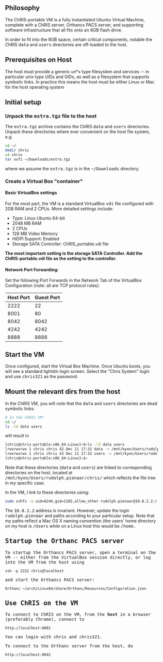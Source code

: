 
## Philosophy

The ChRIS-portable VM is a fully instantiated Ubuntu Virtual Machine, complete with a ChRIS server, Orthancs PACS server, and supporting software infrastructure that all fits onto an 8GB flash drive.

In order to fit into the 8GB space, certain critical components, notable the ChRIS <tt>data</tt> and <tt>users</tt> directories are off-loaded to the host.

## Prerequisites on Host

The host must provide a generic un*x type filesystem and services -- in particular unix type UIDs and GIDs, as well as a filesystem that supports symbolic links. In practice this means the host must be either Linux or Mac for the host operating system

## Initial setup

### Unpack the <tt>extra.tgz</tt> file to the host

The <tt>extra.tgz</tt> archive contains the ChRIS <tt>data</tt> and <tt>users</tt> directories. Unpack these directories where ever convenient on the host file system, e.g.

```bash
cd ~/
mkdir chris
cd chris
tar xvfz ~/Downloads/extra.tgz
```

where we assume the <tt>extra.tgz</tt> is in the <tt>~/Downloads</tt> directory.

### Create a Virtual Box "container"

#### Basic VirtualBox settings

For the most part, the VM is a standard VirtualBox <tt>vdi</tt> file configured with 2GB RAM and 2 CPUs. More detailed settings include: 

* Type: Linux Ubuntu 64-bit
* 2048 MB RAM
* 2 CPUs
* 128 MB Video Memory
* HiDPI Support: Enabled
* Storage SATA Controller: ChRIS_portable.vdi file

**The most important setting is the storage SATA Controller. Add the ChRIS-portable.vdi file as the setting to the controller.**

#### Network Port Forwarding:

Set the following Port Forwards in the Network Tab of the VirtualBox Configuration (note: all are TCP protocol rules):

| Host Port | Guest Port |
|-----------|------------|
|   2222    |    22      |
|   8001    |    80      |
|   8042    |   8042     |
|   4242    |   4242     |
|   8888    |   8888     |

## Start the VM

Once configured, start the Virtual Box Machine. Once Ubuntu boots, you will see a standard lightdm login screen. Select the "Chris System" login and use <tt>chris321</tt> as the password.

## Mount the relevant dirs from the host

In the ChRIS VM, you will note that the <tt>data</tt> and <tt>users</tt> directories are dead symbolic links:

```bash
# In the ChRIS VM!
cd ~/
ls -ld data users
```

will result in

```bash
[chris@chris-portable:x86_64-Linux]~$>ls -ld data users
lrwxrwxrwx 1 chris chris 42 Dec 11 17:32 data -> /mnt/kyon/Users/rudolph.pienaar/chris/data
lrwxrwxrwx 1 chris chris 43 Dec 11 17:32 users -> /mnt/kyon/Users/rudolph.pienaar/chris/users
[chris@chris-portable:x86_64-Linux]~$>
```

Note that these directories (<tt>data</tt> and <tt>users</tt>) are linked to corresponding directories on the host, located at <tt>/mnt/kyon/Users/rudolph.pienaar/chris/</tt> which reflects the file tree in my specific case.

In the VM, I link to these directories using:

```bash
sudo sshfs -o uid=6244,gid=1102,allow_other rudolph.pienaar@10.0.2.2:/ /mnt/kyon
```

The <tt>10.0.2.2</tt> address is invariant. However, update the login <tt>rudolph.pienaar</tt> and paths according to your particular setup. Note that my paths reflect a Mac OS X naming convention (the users' home directory on my host is <tt>/Users</tt> while on a Linux host this would be <tt>/home<tt>.

## Startup the Orthanc PACS server

To startup the Orthancs PACS server, open a terminal on the VM -- either from the VirtualBox session directly, or log into the VM from the host using

```
ssh -p 2222 chris@localhost
```

and start the Orthancs PACS server:

```
Orthanc ~/arch/Linux64/share/Orthanc/Resources/Configuration.json
```

## Use ChRIS on the VM

To connect to ChRIS on the VM, from the **host** in a browser (preferably Chrome), connect to

```
http://localhost:8001
```

You can login with <tt>chris</tt> and <tt>chris321</tt>.

To connect to the Orthanc server from the host, do

```
http://localhost:8042
```


